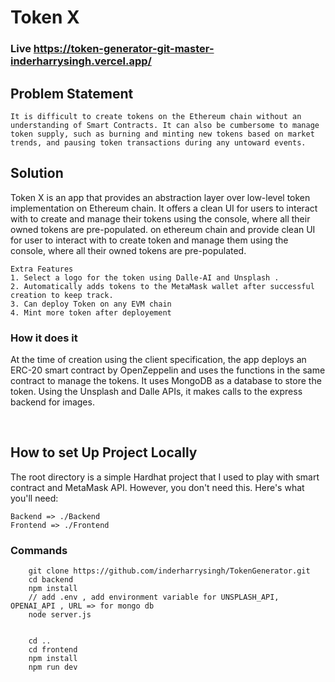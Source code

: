 # Token X 
### Live https://token-generator-git-master-inderharrysingh.vercel.app/

## Problem Statement 
    It is difficult to create tokens on the Ethereum chain without an understanding of Smart Contracts. It can also be cumbersome to manage token supply, such as burning and minting new tokens based on market trends, and pausing token transactions during any untoward events.

## Solution

  Token X is an app that provides an abstraction layer over low-level  token implementation on Ethereum chain. It offers a clean UI for users to interact with to create and manage their tokens using the console, where all their owned tokens are pre-populated. on ethereum chain and provide clean UI for user to interact with to create token and manage them using the console, where all their owned tokens are pre-populated. 

    Extra Features
    1. Select a logo for the token using Dalle-AI and Unsplash .
    2. Automatically adds tokens to the MetaMask wallet after successful creation to keep track.
    3. Can deploy Token on any EVM chain
    4. Mint more token after deployement 


### How it does it 
At the time of creation using the client specification, the app deploys an ERC-20 smart contract by OpenZeppelin and uses the functions in the same contract to manage the tokens. It uses MongoDB as a database to store the token. Using the Unsplash and Dalle APIs, it makes calls to the express backend for images.

<br>


## How to set Up Project Locally

The root directory is a simple Hardhat project that I used to play with smart contract and MetaMask API. However, you don't need this. Here's what you'll need:

    Backend => ./Backend
    Frontend => ./Frontend


### Commands
```shell
    git clone https://github.com/inderharrysingh/TokenGenerator.git
    cd backend
    npm install 
    // add .env , add environment variable for UNSPLASH_API, OPENAI_API , URL => for mongo db 
    node server.js


    cd ..
    cd frontend
    npm install
    npm run dev 


```

